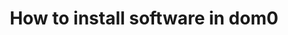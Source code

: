 ---
lang: en
layout: doc
permalink: /doc/how-to-install-software-in-dom0/
redirect_from:
- /doc/software-update-dom0/
- /en/doc/software-update-dom0/
- /doc/SoftwareUpdateDom0/
- /wiki/SoftwareUpdateDom0/
redirect_to: https://qubes-doc-rst.readthedocs.io/en/latest/user/advanced-topics/how-to-install-software-in-dom0.html
ref: 194
title: How to install software in dom0
---